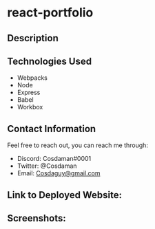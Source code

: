 # react-portfolio

## Description  

## Technologies Used  

- Webpacks
- Node
- Express
- Babel
- Workbox

## Contact Information  

Feel free to reach out, you can reach me through:  
- Discord: Cosdaman#0001  
- Twitter: @Cosdaman  
- Email: Cosdaguy@gmail.com  

## Link to Deployed Website:  


## Screenshots:  

